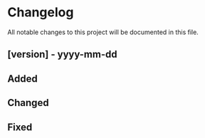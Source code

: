 # Changelog
All notable changes to this project will be documented in this file.

## [version] - yyyy-mm-dd
## Added

## Changed

## Fixed
